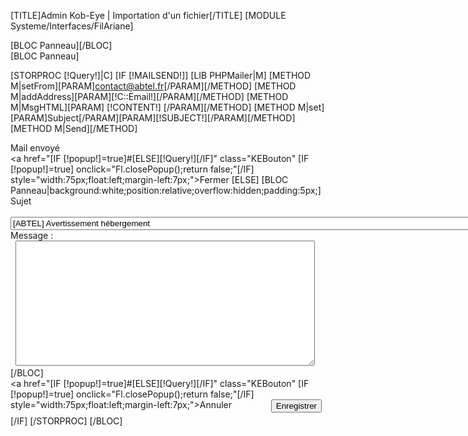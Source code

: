 [TITLE]Admin Kob-Eye | Importation d'un fichier[/TITLE]
[MODULE Systeme/Interfaces/FilAriane]
<div id="Container">
	<div id="Arbo">
		[BLOC Panneau][/BLOC]
	</div>
	<div id="Data">
		<form enctype="multipart/form-data" action="" method="post" name="frm" >
		[BLOC Panneau]

[STORPROC [!Query!]|C]
	[IF [!MAILSEND!]]
		[LIB PHPMailer|M]
		[METHOD M|setFrom][PARAM]contact@abtel.fr[/PARAM][/METHOD]
		[METHOD M|addAddress][PARAM][!C::Email!][/PARAM][/METHOD]
		[METHOD M|MsgHTML][PARAM]
[!CONTENT!]
		[/PARAM][/METHOD]
		[METHOD M|set][PARAM]Subject[/PARAM][PARAM][!SUBJECT!][/PARAM][/METHOD]
		[METHOD M|Send][/METHOD]
		<div class="success">Mail envoyé</div>
					<a href="[IF [!popup!]=true]#[ELSE][!Query!][/IF]" class="KEBouton" [IF [!popup!]=true]  onclick="Fl.closePopup();return false;"[/IF] style="width:75px;float:left;margin-left:7px;">Fermer</a>
	[ELSE]
		[BLOC Panneau|background:white;position:relative;overflow:hidden;padding:5px;]
			<div class="Propriete">
				<div class="ProprieteTitre">Sujet</div>
				<div class="ProprieteValeur">&nbsp;
					<input name="SUBJECT" value="[ABTEL] Avertissement hébergement" size="100" />
				</div>
			</div>
			<div class="Propriete">
				<div class="ProprieteTitre">Message : </div>
				<div class="ProprieteValeur">&nbsp;
					<textarea name="CONTENT" cols="30" lines="15" style="width:95%;height:200px;"></textarea>
				</div>
			</div>
			<input type="hidden" name="MAILSEND" value="Envoyer"/>
		[/BLOC]
			<div class="JSFormButton" style="overflow:hidden;height:60px;margin-right:6px;">
				<a href="[IF [!popup!]=true]#[ELSE][!Query!][/IF]" class="KEBouton" [IF [!popup!]=true]  onclick="Fl.closePopup();return false;"[/IF] style="width:75px;float:left;margin-left:7px;">Annuler</a>
				<input type="submit" class="KEBouton"  value="Enregistrer" name="SaveObject" style="float:right;"/>
			</div>
	[/IF]
[/STORPROC]
		[/BLOC]
		</form>
	</div>
</div>
